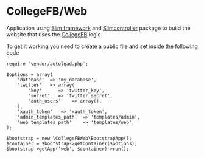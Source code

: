 CollegeFB/Web
===
Application using [Slim framework](https://github.com/codeguy/Slim) and [Slimcontroller](https://github.com/fortrabbit/slimcontroller) package to build the website that uses the [CollegeFB](https://github.com/collegefb/collegefb) logic.

To get it working you need to create a public file and set inside the following code

```
require 'vendor/autoload.php';

$options = array(
    'database'  => 'my_database',
    'twitter'   => array(
        'key'      => 'twitter_key',
        'secret'   => 'twitter_secret',
        'auth_users'    => array(),
    ),
    'xauth_token'   => 'xauth_token',
    'admin_templates_path'  => 'templates/admin',
    'web_templates_path'    => 'templates/web',
);

$bootstrap = new \CollegeFBWeb\BootstrapApp();
$container = $bootstrap->getContainer($options);
$bootstrap->getApp('web', $container)->run();
```
